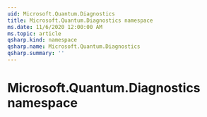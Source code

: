 ```yaml
---
uid: Microsoft.Quantum.Diagnostics
title: Microsoft.Quantum.Diagnostics namespace
ms.date: 11/6/2020 12:00:00 AM
ms.topic: article
qsharp.kind: namespace
qsharp.name: Microsoft.Quantum.Diagnostics
qsharp.summary: ''
---
```


# Microsoft.Quantum.Diagnostics namespace



